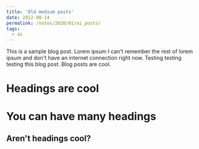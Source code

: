 ```yaml
---
title: 'Old medium posts'
date: 2012-08-14
permalink: /notes/2020/01/ai_posts/
tags:
  - ai
---
```


This is a sample blog post. Lorem ipsum I can't remember the rest of lorem ipsum and don't have an internet connection right now. Testing testing testing this blog post. Blog posts are cool.

Headings are cool
======

You can have many headings
======

Aren't headings cool?
------
